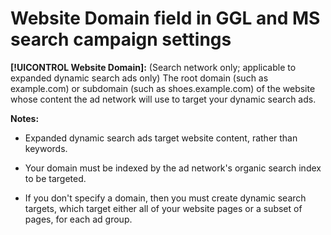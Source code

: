 # Website Domain field in GGL and MS search campaign settings

**[!UICONTROL Website Domain]:** (Search network only; applicable to expanded dynamic search ads only) The root domain (such as example.com) or subdomain (such as shoes.example.com) of the website whose content the ad network will use to target your dynamic search ads.

**Notes:**

* Expanded dynamic search ads target website content, rather than keywords.

* Your domain must be indexed by the ad network's organic search index to be targeted.

* If you don't specify a domain, then you must create dynamic search targets, which target either all of your website pages or a subset of pages, for each ad group.
